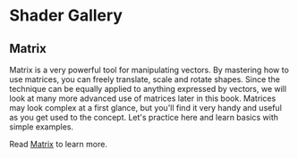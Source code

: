 # Shader Gallery

## Matrix

Matrix is a very powerful tool for manipulating vectors. By mastering how to use matrices, you can freely translate, scale and rotate shapes. Since the technique can be equally applied to anything expressed by vectors, we will look at many more advanced use of matrices later in this book.
Matrices may look complex at a first glance, but you'll find it very handy and useful as you get used to the concept. Let's practice here and learn basics with simple examples.

Read [Matrix](../08) to learn more.

<div class="glslChapterGallery" data="08"></div>
